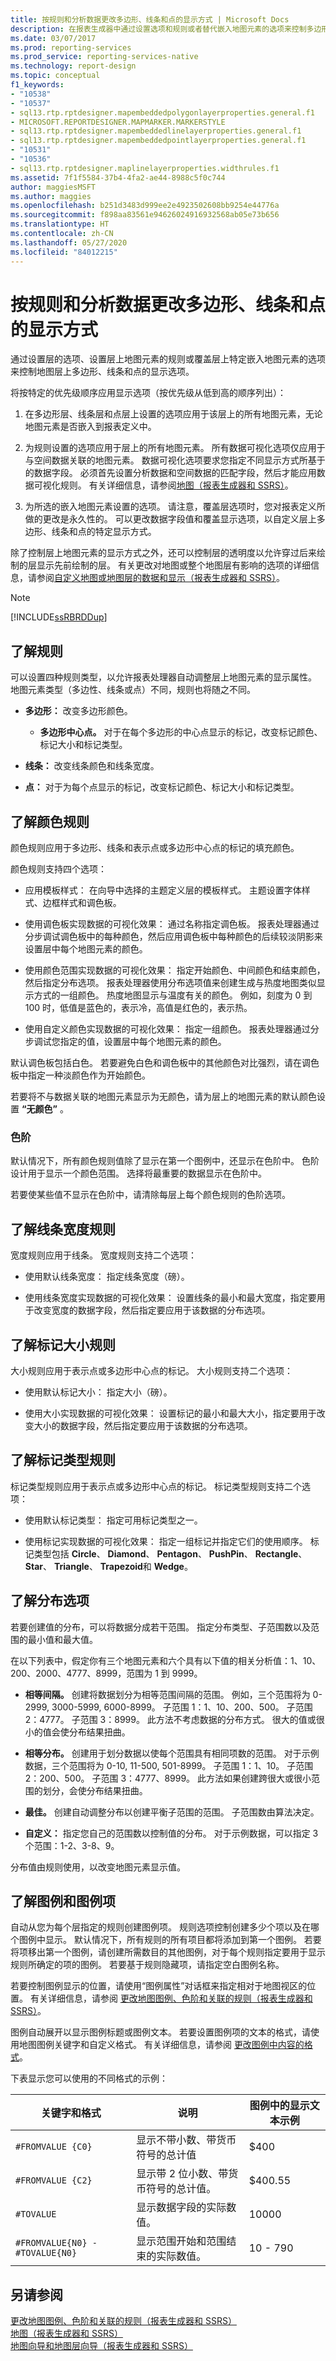 ```yaml
---
title: 按规则和分析数据更改多边形、线条和点的显示方式 | Microsoft Docs
description: 在报表生成器中通过设置选项和规则或者替代嵌入地图元素的选项来控制多边形、线条和点的显示。
ms.date: 03/07/2017
ms.prod: reporting-services
ms.prod_service: reporting-services-native
ms.technology: report-design
ms.topic: conceptual
f1_keywords:
- "10538"
- "10537"
- sql13.rtp.rptdesigner.mapembeddedpolygonlayerproperties.general.f1
- MICROSOFT.REPORTDESIGNER.MAPMARKER.MARKERSTYLE
- sql13.rtp.rptdesigner.mapembeddedlinelayerproperties.general.f1
- sql13.rtp.rptdesigner.mapembeddedpointlayerproperties.general.f1
- "10531"
- "10536"
- sql13.rtp.rptdesigner.maplinelayerproperties.widthrules.f1
ms.assetid: 7f1f5584-37b4-4fa2-ae44-8988c5f0c744
author: maggiesMSFT
ms.author: maggies
ms.openlocfilehash: b251d3483d999ee2e4923502608bb9254e44776a
ms.sourcegitcommit: f898aa83561e94626024916932568ab05e73b656
ms.translationtype: HT
ms.contentlocale: zh-CN
ms.lasthandoff: 05/27/2020
ms.locfileid: "84012215"
---
```

# <a name="vary-polygon-line-and-point-display-by-rules-and-analytical-data"></a>按规则和分析数据更改多边形、线条和点的显示方式
  通过设置层的选项、设置层上地图元素的规则或覆盖层上特定嵌入地图元素的选项来控制地图层上多边形、线条和点的显示选项。  
  
 将按特定的优先级顺序应用显示选项（按优先级从低到高的顺序列出）：  
  
1.  在多边形层、线条层和点层上设置的选项应用于该层上的所有地图元素，无论地图元素是否嵌入到报表定义中。  
  
2.  为规则设置的选项应用于层上的所有地图元素。 所有数据可视化选项仅应用于与空间数据关联的地图元素。 数据可视化选项要求您指定不同显示方式所基于的数据字段。 必须首先设置分析数据和空间数据的匹配字段，然后才能应用数据可视化规则。 有关详细信息，请参阅[地图（报表生成器和 SSRS）](../../reporting-services/report-design/maps-report-builder-and-ssrs.md)。  
  
3.  为所选的嵌入地图元素设置的选项。 请注意，覆盖层选项时，您对报表定义所做的更改是永久性的。 可以更改数据字段值和覆盖显示选项，以自定义层上多边形、线条和点的特定显示方式。  
  
 除了控制层上地图元素的显示方式之外，还可以控制层的透明度以允许穿过后来绘制的层显示先前绘制的层。 有关更改对地图或整个地图层有影响的选项的详细信息，请参阅[自定义地图或地图层的数据和显示（报表生成器和 SSRS）](../../reporting-services/report-design/customize-the-data-and-display-of-a-map-or-map-layer-report-builder-and-ssrs.md)。  
  
> [!NOTE]  
>  [!INCLUDE[ssRBRDDup](../../includes/ssrbrddup-md.md)]  
  
##  <a name="understanding-rules"></a><a name="Rules"></a> 了解规则  
 可以设置四种规则类型，以允许报表处理器自动调整层上地图元素的显示属性。 地图元素类型（多边性、线条或点）不同，规则也将随之不同。  
  
-   **多边形：** 改变多边形颜色。  
  
    -   **多边形中心点。** 对于在每个多边形的中心点显示的标记，改变标记颜色、标记大小和标记类型。  
  
-   **线条：** 改变线条颜色和线条宽度。  
  
-   **点：** 对于为每个点显示的标记，改变标记颜色、标记大小和标记类型。  
  
##  <a name="understanding-color-rules"></a><a name="Color"></a> 了解颜色规则  
 颜色规则应用于多边形、线条和表示点或多边形中心点的标记的填充颜色。  
  
 颜色规则支持四个选项：  
  
-   应用模板样式： 在向导中选择的主题定义层的模板样式。 主题设置字体样式、边框样式和调色板。  
  
-   使用调色板实现数据的可视化效果： 通过名称指定调色板。 报表处理器通过分步调试调色板中的每种颜色，然后应用调色板中每种颜色的后续较淡阴影来设置层中每个地图元素的颜色。  
  
-   使用颜色范围实现数据的可视化效果： 指定开始颜色、中间颜色和结束颜色， 然后指定分布选项。 报表处理器使用分布选项值来创建生成与热度地图类似显示方式的一组颜色。 热度地图显示与温度有关的颜色。 例如，刻度为 0 到 100 时，低值是蓝色的，表示冷，高值是红色的，表示热。  
  
-   使用自定义颜色实现数据的可视化效果： 指定一组颜色。 报表处理器通过分步调试您指定的值，设置层中每个地图元素的颜色。  
  
 默认调色板包括白色。 若要避免白色和调色板中的其他颜色对比强烈，请在调色板中指定一种淡颜色作为开始颜色。  
  
 若要将不与数据关联的地图元素显示为无颜色，请为层上的地图元素的默认颜色设置 **“无颜色”** 。  
  
### <a name="color-scale"></a>色阶  
 默认情况下，所有颜色规则值除了显示在第一个图例中，还显示在色阶中。 色阶设计用于显示一个颜色范围。 选择将最重要的数据显示在色阶中。  
  
 若要使某些值不显示在色阶中，请清除每层上每个颜色规则的色阶选项。  
  
##  <a name="understanding-line-width-rules"></a><a name="Width"></a> 了解线条宽度规则  
 宽度规则应用于线条。 宽度规则支持二个选项：  
  
-   使用默认线条宽度： 指定线条宽度（磅）。  
  
-   使用线条宽度实现数据的可视化效果： 设置线条的最小和最大宽度，指定要用于改变宽度的数据字段，然后指定要应用于该数据的分布选项。  
  
##  <a name="understanding-marker-size-rules"></a><a name="Size"></a> 了解标记大小规则  
 大小规则应用于表示点或多边形中心点的标记。 大小规则支持二个选项：  
  
-   使用默认标记大小： 指定大小（磅）。  
  
-   使用大小实现数据的可视化效果： 设置标记的最小和最大大小，指定要用于改变大小的数据字段，然后指定要应用于该数据的分布选项。  
  
##  <a name="understanding-marker-type-rules"></a><a name="Marker"></a> 了解标记类型规则  
 标记类型规则应用于表示点或多边形中心点的标记。 标记类型规则支持二个选项：  
  
-   使用默认标记类型： 指定可用标记类型之一。  
  
-   使用标记实现数据的可视化效果： 指定一组标记并指定它们的使用顺序。 标记类型包括 **Circle**、 **Diamond**、 **Pentagon**、 **PushPin**、 **Rectangle**、 **Star**、 **Triangle**、 **Trapezoid**和 **Wedge**。  
  
##  <a name="understanding-distribution-options"></a><a name="Distribution"></a> 了解分布选项  
 若要创建值的分布，可以将数据分成若干范围。 指定分布类型、子范围数以及范围的最小值和最大值。  
  
 在以下列表中，假定你有三个地图元素和六个具有以下值的相关分析值：1、10、200、2000、4777、8999，范围为 1 到 9999。  
  
-   **相等间隔。** 创建将数据划分为相等范围间隔的范围。 例如，三个范围将为 0-2999, 3000-5999, 6000-8999。 子范围 1：1、10、200、500。 子范围 2：4777。 子范围 3：8999。 此方法不考虑数据的分布方式。 很大的值或很小的值会使分布结果扭曲。  
  
-   **相等分布。** 创建用于划分数据以使每个范围具有相同项数的范围。 对于示例数据，三个范围将为 0-10, 11-500, 501-8999。 子范围 1：1、10。 子范围 2：200、500。 子范围 3：4777、8999。 此方法如果创建跨很大或很小范围的划分，会使分布结果扭曲。  
  
-   **最佳。** 创建自动调整分布以创建平衡子范围的范围。 子范围数由算法决定。  
  
-   **自定义：** 指定您自己的范围数以控制值的分布。 对于示例数据，可以指定 3 个范围：1-2、3-8、9。  
  
 分布值由规则使用，以改变地图元素显示值。  
  
##  <a name="understanding-legends-and-legend-items"></a><a name="Legends"></a> 了解图例和图例项  
 自动从您为每个层指定的规则创建图例项。 规则选项控制创建多少个项以及在哪个图例中显示。 默认情况下，所有规则的所有项目都将添加到第一个图例。 若要将项移出第一个图例，请创建所需数目的其他图例，对于每个规则指定要用于显示规则所确定的项的图例。 若要基于规则隐藏项，请指定空白图例名称。  
  
 若要控制图例显示的位置，请使用“图例属性”对话框来指定相对于地图视区的位置。 有关详细信息，请参阅 [更改地图图例、色阶和关联的规则（报表生成器和 SSRS）](../../reporting-services/report-design/change-map-legends-color-scale-and-associated-rules-report-builder-and-ssrs.md)。  
  
 图例自动展开以显示图例标题或图例文本。 若要设置图例项的文本的格式，请使用地图图例关键字和自定义格式。 有关详细信息，请参阅 [更改图例中内容的格式](../../reporting-services/report-design/change-map-legends-color-scale-and-associated-rules-report-builder-and-ssrs.md#ChangeFormatItems)。  
  
 下表显示您可以使用的不同格式的示例：  
  
|关键字和格式|说明|图例中的显示文本示例|  
|------------------------|-----------------|---------------------------------------------------|  
|`#FROMVALUE {C0}`|显示不带小数、带货币符号的总计值|$400|  
|`#FROMVALUE {C2}`|显示带 2 位小数、带货币符号的总计值。|$400.55|  
|`#TOVALUE`|显示数据字段的实际数值。|10000|  
|`#FROMVALUE{N0} - #TOVALUE{N0}`|显示范围开始和范围结束的实际数值。|10 - 790|  
  
## <a name="see-also"></a>另请参阅  
 [更改地图图例、色阶和关联的规则（报表生成器和 SSRS）](../../reporting-services/report-design/change-map-legends-color-scale-and-associated-rules-report-builder-and-ssrs.md)   
 [地图（报表生成器和 SSRS）](../../reporting-services/report-design/maps-report-builder-and-ssrs.md)   
 [地图向导和地图层向导（报表生成器和 SSRS）](../../reporting-services/report-design/map-wizard-and-map-layer-wizard-report-builder-and-ssrs.md)  
  
  
